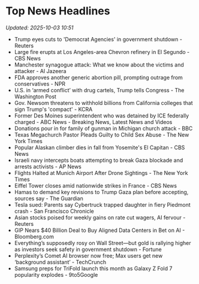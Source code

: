 # Top News Headlines

_Updated: 2025-10-03 10:51_

- Trump eyes cuts to 'Democrat Agencies' in government shutdown - Reuters
- Large fire erupts at Los Angeles-area Chevron refinery in El Segundo - CBS News
- Manchester synagogue attack: What we know about the victims and attacker - Al Jazeera
- FDA approves another generic abortion pill, prompting outrage from conservatives - NPR
- U.S. in ‘armed conflict’ with drug cartels, Trump tells Congress - The Washington Post
- Gov. Newsom threatens to withhold billions from California colleges that sign Trump's 'compact' - KCRA
- Former Des Moines superintendent who was detained by ICE federally charged - ABC News - Breaking News, Latest News and Videos
- Donations pour in for family of gunman in Michigan church attack - BBC
- Texas Megachurch Pastor Pleads Guilty to Child Sex Abuse - The New York Times
- Popular Alaskan climber dies in fall from Yosemite's El Capitan - CBS News
- Israeli navy intercepts boats attempting to break Gaza blockade and arrests activists - AP News
- Flights Halted at Munich Airport After Drone Sightings - The New York Times
- Eiffel Tower closes amid nationwide strikes in France - CBS News
- Hamas to demand key revisions to Trump Gaza plan before accepting, sources say - The Guardian
- Tesla sued: Parents say Cybertruck trapped daughter in fiery Piedmont crash - San Francisco Chronicle
- Asian stocks poised for weekly gains on rate cut wagers, AI fervour - Reuters
- GIP Nears $40 Billion Deal to Buy Aligned Data Centers in Bet on AI - Bloomberg.com
- Everything’s supposedly rosy on Wall Street—but gold is rallying higher as investors seek safety in government shutdown - Fortune
- Perplexity’s Comet AI browser now free; Max users get new ‘background assistant’ - TechCrunch
- Samsung preps for TriFold launch this month as Galaxy Z Fold 7 popularity explodes - 9to5Google